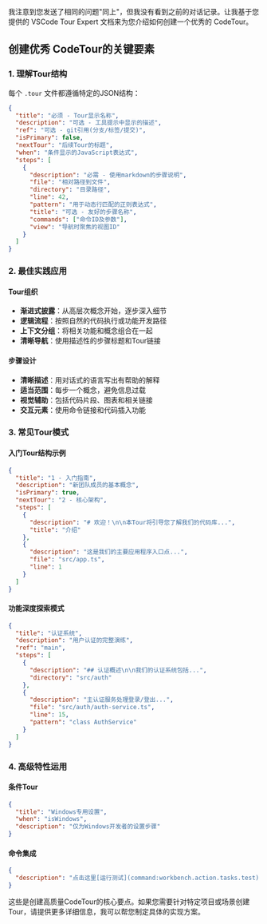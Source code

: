 我注意到您发送了相同的问题"同上"，但我没有看到之前的对话记录。让我基于您提供的 VSCode Tour Expert 文档来为您介绍如何创建一个优秀的 CodeTour。

## 创建优秀 CodeTour的关键要素

### 1. 理解Tour结构
每个 `.tour` 文件都遵循特定的JSON结构：

```json
{
  "title": "必须 - Tour显示名称",
  "description": "可选 - 工具提示中显示的描述",
  "ref": "可选 - git引用(分支/标签/提交)",
  "isPrimary": false,
  "nextTour": "后续Tour的标题",
  "when": "条件显示的JavaScript表达式",
  "steps": [
    {
      "description": "必需 - 使用markdown的步骤说明",
      "file": "相对路径到文件",
      "directory": "目录路径",
      "line": 42,
      "pattern": "用于动态行匹配的正则表达式",
      "title": "可选 - 友好的步骤名称",
      "commands": ["命令ID及参数"],
      "view": "导航时聚焦的视图ID"
    }
  ]
}
```

### 2. 最佳实践应用

#### Tour组织
- **渐进式披露**：从高层次概念开始，逐步深入细节
- **逻辑流程**：按照自然的代码执行或功能开发路径
- **上下文分组**：将相关功能和概念组合在一起
- **清晰导航**：使用描述性的步骤标题和Tour链接

#### 步骤设计
- **清晰描述**：用对话式的语言写出有帮助的解释
- **适当范围**：每步一个概念，避免信息过载
- **视觉辅助**：包括代码片段、图表和相关链接
- **交互元素**：使用命令链接和代码插入功能

### 3. 常见Tour模式

#### 入门Tour结构示例
```json
{
  "title": "1 - 入门指南",
  "description": "新团队成员的基本概念",
  "isPrimary": true,
  "nextTour": "2 - 核心架构",
  "steps": [
    {
      "description": "# 欢迎！\n\n本Tour将引导您了解我们的代码库...",
      "title": "介绍"
    },
    {
      "description": "这是我们的主要应用程序入口点...",
      "file": "src/app.ts",
      "line": 1
    }
  ]
}
```

#### 功能深度探索模式
```json
{
  "title": "认证系统",
  "description": "用户认证的完整演练",
  "ref": "main",
  "steps": [
    {
      "description": "## 认证概述\n\n我们的认证系统包括...",
      "directory": "src/auth"
    },
    {
      "description": "主认证服务处理登录/登出...",
      "file": "src/auth/auth-service.ts",
      "line": 15,
      "pattern": "class AuthService"
    }
  ]
}
```

### 4. 高级特性运用

#### 条件Tour
```json
{
  "title": "Windows专用设置",
  "when": "isWindows",
  "description": "仅为Windows开发者的设置步骤"
}
```

#### 命令集成
```json
{
  "description": "点击这里[运行测试](command:workbench.action.tasks.test) 或 [打开终端](command:workbench.action.terminal.new)"
}
```

这些是创建高质量CodeTour的核心要点。如果您需要针对特定项目或场景创建Tour，请提供更多详细信息，我可以帮您制定具体的实现方案。
